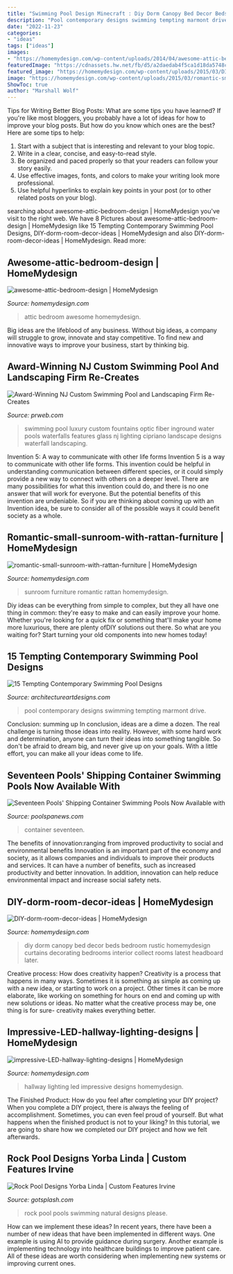 ```yaml
---
title: "Swimming Pool Design Minecraft : Diy Dorm Canopy Bed Decor Beds Bedroom Rustic Homemydesign Curtains Decorating Bedrooms Interior Collect Rooms Latest Headboard Later"
description: "Pool contemporary designs swimming tempting marmont drive"
date: "2022-11-23"
categories:
- "ideas"
tags: ["ideas"]
images:
- "https://homemydesign.com/wp-content/uploads/2014/04/awesome-attic-bedroom-design.jpg"
featuredImage: "https://cdnassets.hw.net/fb/d5/a2daedab4f5ca1d18da5748cb320/seventeen-pools-3-2-ratio.jpeg"
featured_image: "https://homemydesign.com/wp-content/uploads/2015/03/DIY-dorm-room-decor-ideas.jpg"
image: "https://homemydesign.com/wp-content/uploads/2015/03/romantic-small-sunroom-with-rattan-furniture.jpg"
ShowToc: true
author: "Marshall Wolf"
---
```



Tips for Writing Better Blog Posts: What are some tips you have learned?
If you're like most bloggers, you probably have a lot of ideas for how to improve your blog posts. But how do you know which ones are the best? Here are some tips to help:
1. Start with a subject that is interesting and relevant to your blog topic.
2. Write in a clear, concise, and easy-to-read style.
3. Be organized and paced properly so that your readers can follow your story easily.
4. Use effective images, fonts, and colors to make your writing look more professional.
5. Use helpful hyperlinks to explain key points in your post (or to other related posts on your blog).

	

		
searching about awesome-attic-bedroom-design | HomeMydesign you've visit to the right web. We have 8 Pictures about awesome-attic-bedroom-design | HomeMydesign like 15 Tempting Contemporary Swimming Pool Designs, DIY-dorm-room-decor-ideas | HomeMydesign and also DIY-dorm-room-decor-ideas | HomeMydesign. Read more:
		
    
## Awesome-attic-bedroom-design | HomeMydesign

<img loading=lazy src="https://homemydesign.com/wp-content/uploads/2014/04/awesome-attic-bedroom-design.jpg" onerror="this.onerror=null;this.src='https://tse3.mm.bing.net/th?id=OIP.oBL6s3qU48jg716pKz2hiwHaK3&amp;pid=15.1';" alt="awesome-attic-bedroom-design | HomeMydesign">

_Source: homemydesign.com_

>attic bedroom awesome homemydesign. 

	

Big ideas are the lifeblood of any business. Without big ideas, a company will struggle to grow, innovate and stay competitive. To find new and innovative ways to improve your business, start by thinking big.

    
## Award-Winning NJ Custom Swimming Pool And Landscaping Firm Re-Creates

<img loading=lazy src="http://ww1.prweb.com/prfiles/2010/10/14/278217/Welch7110e.jpg" onerror="this.onerror=null;this.src='https://tse3.mm.bing.net/th?id=OIP.lpOPeojEX0GQ1yJLxWalFAHaLE&amp;pid=15.1';" alt="Award-Winning NJ Custom Swimming Pool and Landscaping Firm Re-Creates">

_Source: prweb.com_

>swimming pool luxury custom fountains optic fiber inground water pools waterfalls features glass nj lighting cipriano landscape designs waterfall landscaping. 

	

Invention 5: A way to communicate with other life forms
Invention 5 is a way to communicate with other life forms. This invention could be helpful in understanding communication between different species, or it could simply provide a new way to connect with others on a deeper level. There are many possibilities for what this invention could do, and there is no one answer that will work for everyone. But the potential benefits of this invention are undeniable. So if you are thinking about coming up with an Invention idea, be sure to consider all of the possible ways it could benefit society as a whole.

    
## Romantic-small-sunroom-with-rattan-furniture | HomeMydesign

<img loading=lazy src="https://homemydesign.com/wp-content/uploads/2015/03/romantic-small-sunroom-with-rattan-furniture.jpg" onerror="this.onerror=null;this.src='https://tse3.mm.bing.net/th?id=OIP.ProkVwmM4U0O5QGtaCOBDwHaLM&amp;pid=15.1';" alt="romantic-small-sunroom-with-rattan-furniture | HomeMydesign">

_Source: homemydesign.com_

>sunroom furniture romantic rattan homemydesign. 

	

Diy ideas can be everything from simple to complex, but they all have one thing in common: they're easy to make and can easily improve your home. Whether you're looking for a quick fix or something that'll make your home more luxurious, there are plenty ofDIY solutions out there. So what are you waiting for? Start turning your old components into new homes today!

    
## 15 Tempting Contemporary Swimming Pool Designs

<img loading=lazy src="https://www.architectureartdesigns.com/wp-content/uploads/2014/09/15-Tempting-Contemporary-Swimming-Pool-Designs-11-630x898.jpg" onerror="this.onerror=null;this.src='https://tse2.mm.bing.net/th?id=OIP.LzbIwxxD8A4HBUZdn7cGRgHaKj&amp;pid=15.1';" alt="15 Tempting Contemporary Swimming Pool Designs">

_Source: architectureartdesigns.com_

>pool contemporary designs swimming tempting marmont drive. 

	

Conclusion: summing up
In conclusion, ideas are a dime a dozen. The real challenge is turning those ideas into reality. However, with some hard work and determination, anyone can turn their ideas into something tangible. So don't be afraid to dream big, and never give up on your goals. With a little effort, you can make all your ideas come to life.

    
## Seventeen Pools&#039; Shipping Container Swimming Pools Now Available With

<img loading=lazy src="https://cdnassets.hw.net/fb/d5/a2daedab4f5ca1d18da5748cb320/seventeen-pools-3-2-ratio.jpeg" onerror="this.onerror=null;this.src='https://tse4.mm.bing.net/th?id=OIP.sLcETXIQ6IbZIZK8Z0x4WwHaE7&amp;pid=15.1';" alt="Seventeen Pools&#039; Shipping Container Swimming Pools Now Available with">

_Source: poolspanews.com_

>container seventeen. 

	

The benefits of innovation:ranging from improved productivity to social and environmental benefits
Innovation is an important part of the economy and society, as it allows companies and individuals to improve their products and services. It can have a number of benefits, such as increased productivity and better innovation. In addition, innovation can help reduce environmental impact and increase social safety nets.

    
## DIY-dorm-room-decor-ideas | HomeMydesign

<img loading=lazy src="https://homemydesign.com/wp-content/uploads/2015/03/DIY-dorm-room-decor-ideas.jpg" onerror="this.onerror=null;this.src='https://tse2.mm.bing.net/th?id=OIP.mgWVm2yfsVedJ5KkyFV-5gHaJ4&amp;pid=15.1';" alt="DIY-dorm-room-decor-ideas | HomeMydesign">

_Source: homemydesign.com_

>diy dorm canopy bed decor beds bedroom rustic homemydesign curtains decorating bedrooms interior collect rooms latest headboard later. 

	

Creative process: How does creativity happen?
Creativity is a process that happens in many ways. Sometimes it is something as simple as coming up with a new idea, or starting to work on a project. Other times it can be more elaborate, like working on something for hours on end and coming up with new solutions or ideas. No matter what the creative process may be, one thing is for sure- creativity makes everything better.

    
## Impressive-LED-hallway-lighting-designs | HomeMydesign

<img loading=lazy src="https://homemydesign.com/wp-content/uploads/2019/11/impressive-LED-hallway-lighting-designs.jpg" onerror="this.onerror=null;this.src='https://tse2.mm.bing.net/th?id=OIP.sfkEJilfeihErDLisMqFgAHaMh&amp;pid=15.1';" alt="impressive-LED-hallway-lighting-designs | HomeMydesign">

_Source: homemydesign.com_

>hallway lighting led impressive designs homemydesign. 

	

The Finished Product: How do you feel after completing your DIY project?
When you complete a DIY project, there is always the feeling of accomplishment. Sometimes, you can even feel proud of yourself. But what happens when the finished product is not to your liking? In this tutorial, we are going to share how we completed our DIY project and how we felt afterwards.

    
## Rock Pool Designs Yorba Linda | Custom Features Irvine

<img loading=lazy src="https://www.gotsplash.com/wp-content/gallery/rock-pools/Natural_Rock_Swimming_Pool.jpg" onerror="this.onerror=null;this.src='https://tse1.mm.bing.net/th?id=OIP.HVP4HR4hH_PurfPuOmEccgHaE8&amp;pid=15.1';" alt="Rock Pool Designs Yorba Linda | Custom Features Irvine">

_Source: gotsplash.com_

>rock pool pools swimming natural designs please. 

	

How can we implement these ideas?
In recent years, there have been a number of new ideas that have been implemented in different ways. One example is using AI to provide guidance during surgery. Another example is implementing technology into healthcare buildings to improve patient care. All of these ideas are worth considering when implementing new systems or improving current ones.

